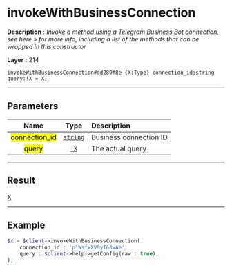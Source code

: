 # invokeWithBusinessConnection

**Description** : *Invoke a method using a Telegram Business Bot connection, see here &raquo; for more info, including a list of the methods that can be wrapped in this constructor*

**Layer** : 214

```tl
invokeWithBusinessConnection#dd289f8e {X:Type} connection_id:string query:!X = X;
```

---

## Parameters

| Name | Type | Description |
| :---: | :---: | :--- |
| <mark>connection_id</mark> | [`string`](type/string) | Business connection ID |
| <mark>query</mark> | [`!X`](type/X) | The actual query |

---

## Result

[X](type/X)

---

## Example

```php
$x = $client->invokeWithBusinessConnection(
	connection_id : 'p1WsfxXV9yI63wAe',
	query : $client->help->getConfig(raw : true),
);
```